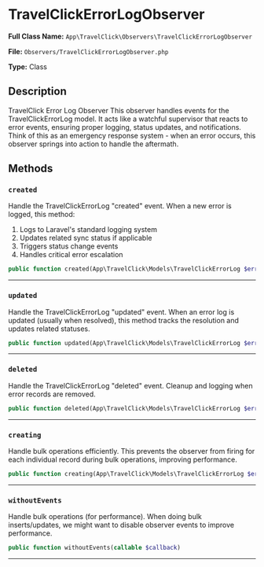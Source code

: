 # TravelClickErrorLogObserver

**Full Class Name:** `App\TravelClick\Observers\TravelClickErrorLogObserver`

**File:** `Observers/TravelClickErrorLogObserver.php`

**Type:** Class

## Description

TravelClick Error Log Observer
This observer handles events for the TravelClickErrorLog model.
It acts like a watchful supervisor that reacts to error events,
ensuring proper logging, status updates, and notifications.
Think of this as an emergency response system - when an error occurs,
this observer springs into action to handle the aftermath.

## Methods

### `created`

Handle the TravelClickErrorLog "created" event.
When a new error is logged, this method:
1. Logs to Laravel's standard logging system
2. Updates related sync status if applicable
3. Triggers status change events
4. Handles critical error escalation

```php
public function created(App\TravelClick\Models\TravelClickErrorLog $errorLog): void
```

---

### `updated`

Handle the TravelClickErrorLog "updated" event.
When an error log is updated (usually when resolved),
this method tracks the resolution and updates related statuses.

```php
public function updated(App\TravelClick\Models\TravelClickErrorLog $errorLog): void
```

---

### `deleted`

Handle the TravelClickErrorLog "deleted" event.
Cleanup and logging when error records are removed.

```php
public function deleted(App\TravelClick\Models\TravelClickErrorLog $errorLog): void
```

---

### `creating`

Handle bulk operations efficiently.
This prevents the observer from firing for each individual record
during bulk operations, improving performance.

```php
public function creating(App\TravelClick\Models\TravelClickErrorLog $errorLog): void
```

---

### `withoutEvents`

Handle bulk operations (for performance).
When doing bulk inserts/updates, we might want to disable
observer events to improve performance.

```php
public function withoutEvents(callable $callback)
```

---

